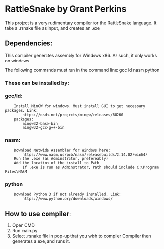 # RattleSnake by Grant Perkins

This project is a very rudimentary compiler for the RattleSnake language. It take a .rsnake file as input, and creates an .exe

## Dependencies:

This compiler generates assembly for Windows x86. As such, it only works on windows.

The following commands must run in the command line:
	gcc
	ld
	nasm
	python

### These can be installed by:
###	gcc/ld:
		Install MinGW for windows. Must install GUI to get necessary packages. Link:
			https://osdn.net/projects/mingw/releases/68260
		packages:
			mingw32-base-bin
			mingw32-gcc-g++-bin
		
###	nasm:
		Download Netwide Assembler for Windows here:
			https://www.nasm.us/pub/nasm/releasebuilds/2.14.02/win64/
		Run the .exe (as Adminstrator, prefereably)
		Add the location of the install to Path
			If .exe is run as Adminstrator, Path should include C:\Program Files\NASM

###	python
		Download Python 3 if not already installed. Link:
			https://www.python.org/downloads/windows/

## How to use compiler:

1. Open CMD
2. Run main.py
3. Select .rsnake file in pop-up that you wish to compiler
	Compiler then generates a.exe, and runs it.


